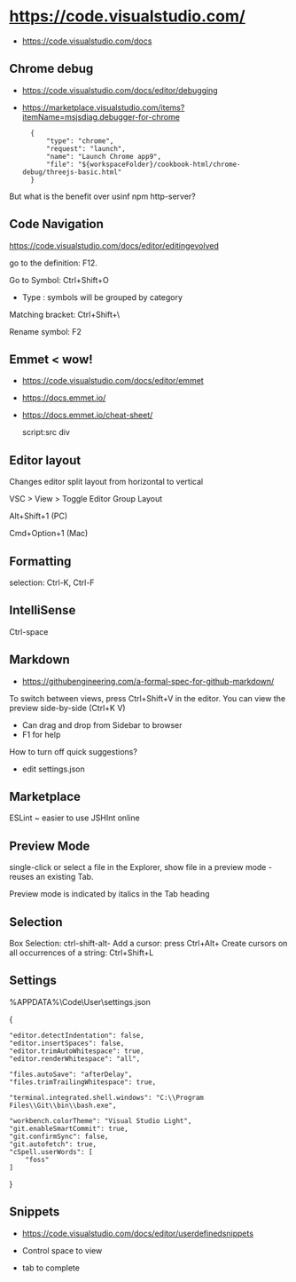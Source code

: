 

# https://code.visualstudio.com/

* https://code.visualstudio.com/docs



## Chrome debug

* https://code.visualstudio.com/docs/editor/debugging
* https://marketplace.visualstudio.com/items?itemName=msjsdiag.debugger-for-chrome

		{
			"type": "chrome",
			"request": "launch",
			"name": "Launch Chrome app9",
			"file": "${workspaceFolder}/cookbook-html/chrome-debug/threejs-basic.html"
		}

But what is the benefit over usinf npm http-server?



## Code Navigation

https://code.visualstudio.com/docs/editor/editingevolved

go to the definition: F12.

Go to Symbol: Ctrl+Shift+O
* Type : symbols will be grouped by category

Matching bracket: Ctrl+Shift+\

Rename symbol: F2


## Emmet < wow!

* https://code.visualstudio.com/docs/editor/emmet
* https://docs.emmet.io/
* https://docs.emmet.io/cheat-sheet/

	script:src
	div


## Editor layout

Changes editor split layout from horizontal to vertical

VSC > View > Toggle Editor Group Layout

Alt+Shift+1 (PC)

Cmd+Option+1 (Mac)

## Formatting

selection: Ctrl-K, Ctrl-F

## IntelliSense

Ctrl-space


## Markdown

* https://githubengineering.com/a-formal-spec-for-github-markdown/

To switch between views, press Ctrl+Shift+V in the editor. You can view the preview side-by-side (Ctrl+K V)


* Can drag and drop from Sidebar to browser
* F1 for help

How to turn off quick suggestions?
* edit settings.json

## Marketplace

ESLint ~ easier to use JSHInt online



## Preview Mode

single-click or select a file in the Explorer, show file in a preview mode - reuses an existing Tab.

Preview mode is indicated by italics in the Tab heading

## Selection

Box Selection: ctrl-shift-alt-<arrow keys>
Add a cursor: press Ctrl+Alt+<arrow keys>
Create cursors on all occurrences of a string: Ctrl+Shift+L


## Settings

%APPDATA%\Code\User\settings.json

{

	"editor.detectIndentation": false,
	"editor.insertSpaces": false,
	"editor.trimAutoWhitespace": true,
	"editor.renderWhitespace": "all",

    "files.autoSave": "afterDelay",
	"files.trimTrailingWhitespace": true,

	"terminal.integrated.shell.windows": "C:\\Program Files\\Git\\bin\\bash.exe",

	"workbench.colorTheme": "Visual Studio Light",
	"git.enableSmartCommit": true,
	"git.confirmSync": false,
	"git.autofetch": true,
	"cSpell.userWords": [
		"foss"
	]
}

## Snippets

* https://code.visualstudio.com/docs/editor/userdefinedsnippets

* Control space to view
* tab to complete

